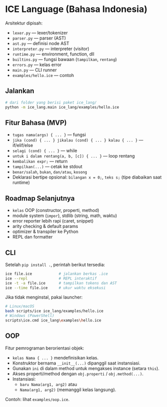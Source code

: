 # ICE Language (Bahasa Indonesia)

Arsitektur dipisah:
- `lexer.py` — lexer/tokenizer
- `parser.py` — parser (AST)
- `ast.py` — definisi node AST
- `interpreter.py` — interpreter (visitor)
- `runtime.py` — environment, function, dll
- `builtins.py` — fungsi bawaan (`tampilkan`, `rentang`)
- `errors.py` — kelas error
- `main.py` — CLI runner
- `examples/hello.ice` — contoh

## Jalankan
```bash
# dari folder yang berisi paket ice_lang/
python -m ice_lang.main ice_lang/examples/hello.ice
```

## Fitur Bahasa (MVP)
- `tugas nama(args) { ... }` — fungsi
- `jika (cond) { ... } jikalau (cond) { ... } kalau { ... }` — if/elif/else
- `selagi (cond) { ... }` — while
- `untuk i dalam rentang(a, b, [c]) { ... }` — loop rentang
- `kembalikan expr;` — return
- `tampilkan(...)` — cetak ke stdout
- `benar/salah`, `bukan`, `dan/atau`, `kosong`
- Deklarasi bertipe opsional: `bilangan x = 0;`, `teks s;` (tipe diabaikan saat runtime)

## Roadmap Selanjutnya
- `kelas` OOP (constructor, properti, method)
- module system (`impor`), stdlib (string, math, waktu)
- error reporter lebih rapi (caret, snippet)
- arity checking & default params
- optimizer & transpiler ke Python
- REPL dan formatter


## CLI
Setelah `pip install .`, perintah berikut tersedia:
```bash
ice file.ice            # jalankan berkas .ice
ice --repl              # REPL interaktif
ice -t -a file.ice      # tampilkan tokens dan AST
ice --time file.ice     # ukur waktu eksekusi
```
Jika tidak menginstal, pakai launcher:
```bash
# Linux/macOS
bash scripts/ice ice_lang/examples/hello.ice
# Windows (PowerShell)
scripts\ice.cmd ice_lang\examples\hello.ice
```


## OOP
Fitur pemrograman berorientasi objek:

- `kelas Nama { ... }` mendefinisikan kelas.
- Konstruktor bernama `__init__(...)` dipanggil saat instansiasi.
- Gunakan `ini` di dalam method untuk mengakses instance (setara `this`).
- Akses properti/method dengan `obj.properti` / `obj.method(...)`.
- Instansiasi:
  - `baru Nama(arg1, arg2)` atau
  - `Nama(arg1, arg2)` (memanggil kelas langsung).

Contoh: lihat `examples/oop.ice`.
